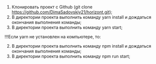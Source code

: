 1) Клонировать проект с Github (git clone https://github.com/DimaSadovskiy21/horizont.git);
2) В директории проекта выполнить команду yarn install и дождаться окончания выполнения команды;
3) В директории проекта выполнить команду yarn start;

!!!Если yarn не установлен на компьютере, то: 

2) В директории проекта выполнить команду npm install и дождаться окончания выполнения команды;
3) В директории проекта выполнить команду npm run start;